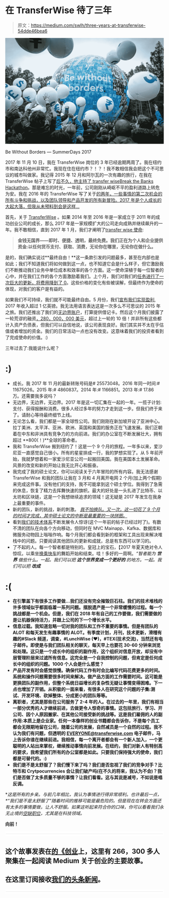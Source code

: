 # 在 TransferWise 待了三年

> 原文：<https://medium.com/swlh/three-years-at-transferwise-54dde46bea6>

![](img/b1281e2204a094f11c0ad5ce3aa20d14.png)

Be Without Borders — SummerDays 2017

2017 年 11 月 10 日，我在 TransferWise 岗位的 3 年已经逾期两周了。我在纽约市和南达科他州非常忙。我现在住在纽约市？！？！我不敢相信我会把这个不可思议的城市叫做家。我记得 2015 年 12 月和阿尔瓦的一次有趣的旅行，在我在 TransferWise 帖子上写了[后不久，他主持了 transfer wise](/@craastad/one-year-at-transferwise-936dcc010f08)[Break the Banks Hackathon](/transferwise-ideas/break-the-banks-the-inaugural-transferwise-nyc-hackathon-930de75d15ca)。那是难忘的时光，一年前，公司刚刚从崎岖不平的盈利道路上转危为安。我在 2016 年的 TransferWise 写了关于[的两年，一些事情的第二次机会的所有斗争和挑战，以及团队领导和产品开发的所有新冒险。2017 年是个人成长的大起大落，但我从未预料到会是这样…](/@craastad/two-years-at-transferwise-cfb1ad019742)

首先，关于 [TransferWise](http://transferwise.com) 。如果 2014 年至 2016 年是一家成立于 2011 年的成功创业公司的成长，那么 2017 年是一家规模扩大的公司走向成熟并继续飙升的一年。我不敢相信，直到 2017 年 1 月，我们才阐明了[transfer wise 使命](https://transferwise.com/gb/blog/the-transferwise-mission):

> **金钱无国界——即时、便捷、透明，最终免费。我们正在为个人和企业提供资金:以任何货币支付、获取、消费，无论你在哪里，无论你在做什么。**

是的，我们确实说过**最终自由！**这一条款引发的问题最多，甚至在内部也是如此；我们不知道我们将如何做到这一点，也不知道它会是什么样子，但它激励我们不断推动我们业务中单位成本和效率的各个方面。这一使命深植于每一位智者的心中，并在我们工作的各个方面激励着我们。上个月，我们对我们的[任务进行了一次巨大的更新，将费用降到了 0](https://transferwise.com/gb/blog/transferwise-drops-price-from-uk)。这些价格的变化有些被误解，但最终作为使命的体现，对我们的客户是有益的。

如果我们不可持续，我们就不可能最终自由。5 月份，我们[宣布我们实现盈利](http://www.businessinsider.com/transferwise-revenue-profit-2017-5), 2017 年收入超过 1 亿英镑。我无法用语言表达这是一次多么不可思议的 2015 年之旅。我们还推出了我们的[无边界账户](https://techcrunch.com/2017/05/22/borderless-banking/)，打算提供借记卡。然后这个月我们披露了一轮荒谬的融资[，280，000，000 美元](https://techcrunch.com/2017/11/01/transferwise-280-million/)，超过上一轮的 10 倍！并非所有这些都计入资产负债表，但我们可以自信地说，该公司表现良好。我们其实并不太在乎估值或者增加的资金。我们的日常活动一点也没有改变。这意味着我们的投资者看到了完成使命的价值。:)

三年过去了:我能说什么呢？

# :)

*   成长。我 2017 年 11 月的最新转账号码是# 25573048。2016 年同一时间:# 11675026。2015 年:# 4860837。2014 年:# 1166851。2013 年:# 17.86 万。还需要我多说吗？
*   无边界，无边界，无边界。2017 年是这一切汇集在一起的一年。一揽子计划:支付、获得报酬和消费。很多人经过多年的努力才走到这一步。但我们终于来了。请耐心等待最终细节上线。
*   无论怎么看，我们都是一家全球性公司。我们刚刚在新加坡开设了亚洲中心。拉丁美洲、太平洋、亚洲、欧洲、英国和美国的服务正在飞速发展。我们正朝着在中东和非洲具有竞争力的方向前进。我们的办公室在不断发展壮大，拥有超过 **800(！)**全球的革命者。
*   我和 TransferWise 搬到纽约了！这是一个 9 个月的旅程。一年多以来，爱沙尼亚一直感觉自己很小。所有的星星排成一行，我的梦想实现了。从 5 年前开始，我就梦想着和一家爱沙尼亚公司一起搬回美国。我在美国本土发展革命。风景的改变和新的开始让我无比开心和振奋。
*   我完成了我的硕士论文，你可以阅读关于六年冒险的所有内容。我无法感谢 TransferWise 和我的团队让我在 3 月和 4 月离开电网 2 个月(加上两个假期)来完成这件事。没有他们的支持，我不可能拿到这个硕士学位。我得到了急需的休息，恢复了精力去挥舞快速的旗帜。最大的好处是一头扎进了比特币、以太坊和区块链，这是一个我想继续追求的领域！这无疑是 2017 年发生在我身上最重要的事件。
*   新的团队，新的挑战，新的刺激。 [*我不怕换队。又一次，这一切花了 9 个月的时间才完成，其中硕士论文的中断是最重要的一块拼图。*](http://tech.transferwise.com/why-you-shouldnt-be-afraid-to-switch-teams/)
*   看到[我们的技术体系](http://tech.transferwise.com/the-transferwise-stack-heartbeat-of-our-little-revolution/)不断发展令人惊讶(这个一年前的帖子已经过时了)。有数不清的团队在向各个方向移动，但同时在 MVC Mainapp、Kafka、数据库和微服务动物园上嗡嗡作响。每个月我们都会看到新的框架和工具出现来解决堆栈中的问题。只要阅读其他团队的更新和成就，总是有东西可以学习的。
*   了不起的人。每一个智者都是特别的。皇冠上的宝石，【2017 年夏天绝对令人惊叹。以乘坐[换乘快车](https://www.youtube.com/watch?v=5ZrFbfMzcBY)的舞蹈开始和结束。哇！多好的一周啊。*“智者***能为* ***世界*** *做些什么。一起。我们可以把* ***这个世界变成一个更好的*** *的地方。一起。我们可以把* ***改成****

# **:(**

*   **在引擎盖下有很多工作要做…我们还没有完全摧毁巨石柱。我们的技术堆栈的许多领域似乎都面临着一系列问题。摆脱遗产是一个非常缓慢的过程。每一个挑战都是一个机会。但是，我们在 2018 年有自己的工作要做，我们需要做的是让机器保持活力，并跟上公司的下一个增长水平。**
*   **信息过载。我知道忽略一切对我的团队和工作不重要的事情。但是有团队的 ALOT 和每天发生有趣事情的 ALOT。有季度计划，月刊，技术更新，滑稽有趣的#Slack 频道，调查，#LunchWise (❤)，#TEX(技术交流)，当然还有电子邮件。即使是与我们团队相关的聊天，每天早上也要花 30-60 分钟来浏览和处理。这只是一个成长中的组织的副作用，这个组织对信息开放，却没有中层管理阶层来过滤所有信息。这完全是一个自我控制的问题，但肯定是任何成长中的组织的问题。1000 个人会是什么感觉？**
*   **产品开发有时会感觉很慢。确保代码工作有时会比编写代码花费更多的时间。系统和操作问题需要很多时间来解决。做产品方面的工作需要时间。这可能是更换团队的副作用，但整个系统日益增长的复杂性无疑让事情变得困难。下一点也增加了开销。从积极的一面来看，有很多人在研究这个问题的子集:测试、开发环境、砍掉整体、分成更小的团队等等。**
*   **离职者，尤其是那些在公司服务了 2-4 年的人。在过去的一年里，我们有相当一部分优秀的人才继续前进，去做更令人惊奇的事情。这包括旅行、学习、开公司、因个人原因搬家、在其他公司接受新的挑战等。这是我们雇佣的人的副作用:本质上是企业家。任何一本像样的创业书籍都会告诉你，不是每个员工都会无限期地留在公司，随着公司的发展，自然减员是一个自然的过程。我不认为我们有问题，但透明的 EVERYONE@transferwise.com 电子邮件，马上告诉你谁在继续前进。我相信，每一个离开者都会有一个新人加入，一个更聪明的人站出来掌权，继续推动事情向前发展。在纽约，我们对新人有特别高的要求，我希望我们所有的办公室都是如此。只要我们保持强大的使命，我们都是可替代的。:)**
*   **我们是不是太舒服了？我们慢下来了吗？我们是否忽视了我们的竞争对手？比特币和 Crytpocurrencies 会让我们破产吗(在不久的将来，我认为不会)？我们是否做了太多质量不够的事情？让我们看看。这与其说是减号，不如说是唱反调。**

**这是所有的乡亲。与前几年相比，我认为事情进行得非常顺利。也许最后一点，*“我们是不是太舒服了”*随着时间的推移可能是最危险的。但是现在在转会方面还有太多的事情要做，让人不舒服。如果这听起来符合你的口味，你可以看看我们永无止境的[空缺职位](https://transferwise.com/jobs/roles)，尤其是在科技领域。**

**向前！**

**![](img/731acf26f5d44fdc58d99a6388fe935d.png)**

## **这个故事发表在[的《创业](https://medium.com/swlh)上，这里有 266，300 多人聚集在一起阅读 Medium 关于创业的主要故事。**

## **在这里订阅接收[我们的头条新闻](http://growthsupply.com/the-startup-newsletter/)。**

**![](img/731acf26f5d44fdc58d99a6388fe935d.png)**